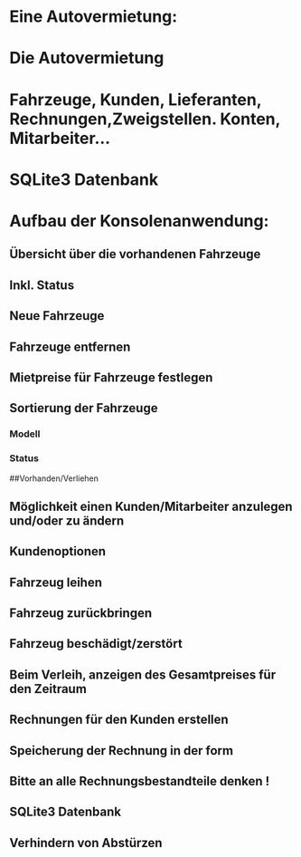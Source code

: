 # Eine Autovermietung:
# Die Autovermietung
# Fahrzeuge, Kunden, Lieferanten, Rechnungen,Zweigstellen. Konten, Mitarbeiter...         
# SQLite3 Datenbank                                                                       
# Aufbau der Konsolenanwendung:               
## Übersicht über die vorhandenen Fahrzeuge                                            
## Inkl. Status                                                                      
## Neue Fahrzeuge                                                                       
## Fahrzeuge entfernen                                                                  
## Mietpreise für Fahrzeuge festlegen
## Sortierung der Fahrzeuge
### Modell
### Status
##Vorhanden/Verliehen
## Möglichkeit einen Kunden/Mitarbeiter anzulegen und/oder zu ändern
## Kundenoptionen
## Fahrzeug leihen
## Fahrzeug zurückbringen
## Fahrzeug beschädigt/zerstört
## Beim Verleih, anzeigen des Gesamtpreises für den Zeitraum
## Rechnungen für den Kunden erstellen
## Speicherung der Rechnung in der form
## Bitte an alle Rechnungsbestandteile denken !
## SQLite3 Datenbank
## Verhindern von Abstürzen
